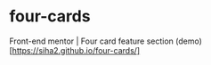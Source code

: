 # four-cards
Front-end mentor | Four card feature section (demo)[https://siha2.github.io/four-cards/]
